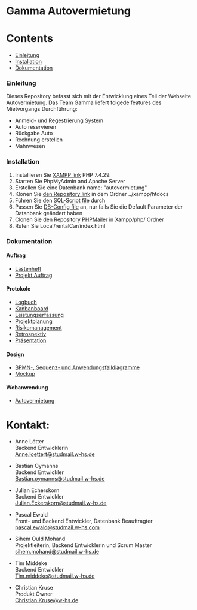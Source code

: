 Gamma Autovermietung
====================


Contents
========

 * [Einleitung](#einleitung)
 * [Installation](#installation)
 * [Dokumentation](#dokumentation)
 
### Einleitung

Dieses Repository befasst sich mit der Entwicklung eines Teil der Webseite Autovermietung. Das Team Gamma liefert folgede features des Mietvorgangs Durchführung:

- Anmeld- und Regestrierung System
- Auto reservieren
- Rückgabe Auto
- Rechnung erstellen
- Mahnwesen


### Installation

1. Installieren Sie [XAMPP link](https://www.apachefriends.org/de/index.html) PHP 7.4.29.
2. Starten Sie PhpMyAdmin and Apache Server
3. Erstellen Sie eine Datenbank name: "autovermietung"
4. Klonen Sie [den Repository link](https://github.com/som-ould/rentalCar) in dem Ordner ../xampp/htdocs
5. Führen Sie den [SQL-Script file](https://github.com/som-ould/rentalCar/blob/feature/database/Database/autovermietung.sql) durch
6. Passen Sie [DB-Config file](https://github.com/som-ould/rentalCar/blob/feature/database/Database/db_inc.php) an, nur falls Sie die Default Parameter der Datanbank geändert haben
7. Clonen Sie den Repository [PHPMailer](https://github.com/PHPMailer/PHPMailer) in Xampp/php/ Ordner
8. Rufen Sie Local/rentalCar/index.html 

### Dokumentation

#### Auftrag
- [Lastenheft](https://github.com/som-ould/rentalCar/blob/develop/Projektauftrag/20220403_Lastenheft_DVProjektWinfo_SS2022_Autovermietung.pdf)
- [Projekt Auftrag](https://github.com/som-ould/rentalCar/wiki/Projektauftrag)

#### Protokole
- [Logbuch](https://docs.google.com/document/d/1gyoO3umH7sQYfjQJlo43idK8eAwMnH-QW_iQgBw24R0/edit#)
- [Kanbanboard](https://trello.com/b/hfhRnngV/mietvorgang-durchf%C3%BChren-und-abrechnen)
- [Leistungserfassung](https://docs.google.com/spreadsheets/d/1pIhPirbzJjo5-i-Uyj6I9yZHlmOF9URTQR_yK-8TZAc/edit#gid=0)
- [Projektplanung](https://docs.google.com/spreadsheets/d/1pIhPirbzJjo5-i-Uyj6I9yZHlmOF9URTQR_yK-8TZAc/edit#gid=1287143819)
- [Risikomanagement]()
- [Retrospektiv](https://app.mural.co/invitation/mural/gammarentalcar8410/1653594056922?sender=u187d15a1f9ae16452d562123&key=8dd91700-bffc-4eb1-9d39-7bd89520ff4c)
- [Präsentation](https://docs.google.com/presentation/d/1iW4qCfWezLK3xSINQNOWRDD_FVTMBnKBksKLLdLec3g/edit#slide=id.g12f74f780d8_0_646)

#### Design

- [BPMN-, Sequenz- und Anwendungsfalldiagramme](https://github.com/som-ould/rentalCar/wiki/BPMN)
- [Mockup](https://claritee.io/public-view/nDkaooP70sWy2DDGCRoJow%253d%253d/tree)

#### Webanwendung
- [Autovermietung](https://github.com/som-ould/rentalCar)

Kontakt:
=========

- Anne Lötter 
<br>Backend Entwicklerin
<br>Anne.loettert@studmail.w-hs.de

- Bastian Oymanns 
<br>Backend Entwickler
<br>Bastian.oymanns@studmail.w-hs.de

- Julian Echerskorn 
<br>Backend Entwickler
<br>Julian.Eckerskorn@studmail.w-hs.de

- Pascal Ewald 
<br>Front- und Backend Entwickler, Datenbank Beauftragter
<br>pascal.ewald@studmail.w-hs.com

- Sihem Ould Mohand 
<br>Projektleiterin, Backend Entwicklerin und Scrum Master
<br>sihem.mohand@studmail.w-hs.de

- Tim Middeke 
<br>Backend Entwickler
<br>Tim.middeke@studmail.w-hs.de

- Christian Kruse 
<br>Produkt Owner
<br>Christian.Kruse@w-hs.de
